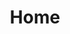 ---
title: Home

layout: home

hero:
  name: HC
  text: 那个曾经的少年回来了
  tagline: Believe in yourself, there's nothing you can't do！
  image:
    src: /logo.svg
    alt: logo
  actions:
    - theme: brand
      text: 开始
      link: /myNotes/
    - theme: alt
      text: 访问我的GitHub
      link: https://github.com/houchao233/my-vitepress
    - theme: alt
      text: 关于
      link: /about/
features:
  - icon: ⚡️ 
    title: 记录生活，记录学习
    details: 很多时候我们可以停下来，多回头看看，让那些美好的记忆成为永恒，让那些痛苦成为我们的财富
  - icon: 🖖
    title: 浅层的学习靠输入，深层的学习靠输出
    details: 简单的学习可能达到会用的目的就可以了，但想深入便会漏洞百出，让你原型毕露，所以对原理和细节的捕捉要融会贯通，更要进行系统性的学习
  - icon: 🛠️
    title: 读源码和发博客
    details: 读懂别人的代码，就像同他人进行交谈，而博客则更像是会自己学习成果的一种展示，最重要的是取悦自己，而非在意那些
---